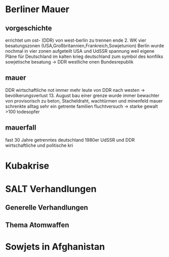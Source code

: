 # Berliner Mauer 

## vorgeschichte
errichtet um ost- (DDR) von west-berlin zu trennen
ende 2. WK vier besatungszonen (USA,Großbritannien,Frankreich,Sowjetunion)
Berlin wurde nochmal in vier zonen aufgeteilt
USA und UdSSR spannung weil eigene Pläne für Deutschland
im kalten krieg deutschland zum symbol des konfilks
sowjetische besatung -> DDR
westliche onen Bundesrepublik

## mauer
DDR wirtschaftliche not
immer mehr leute von DDR nach westen -> bevölkerungsverlust
13\. August bau einer grenze
wurde immer bewachter von provisorisch zu beton, Stacheldraht, wachtürmen und minenfeld
mauer schrenkte alltag sehr ein
getrente familien
fluchtversuch -> starke gewalt
\>100 todesopfer

## mauerfall
fast 30 Jahre getrenntes deutschland
1980er UdSSR und DDR wirtschaftliche und politische kri

# Kubakrise 
# SALT Verhandlungen
## Generelle Verhandlungen
## Thema Atomwaffen
# Sowjets in Afghanistan
